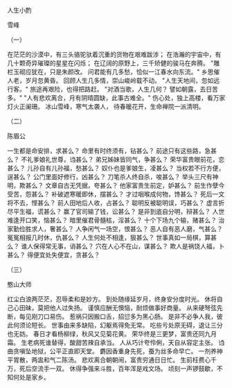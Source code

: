 人生小酌

雪峰


（一）

在茫茫的沙漠中，有三头骆驼驮着沉重的货物在艰难跋涉；
在浩瀚的宇宙中，有几十颗奇异璀璨的星星在闪烁；
在辽阔的原野上，三千矫健的骏马在奔腾。
"雕栏玉砌应犹在，只是朱颜改。
问君能有几多愁，恰似一江春水向东流。"
乡思催人老，岁月忽黄昏。
回顾人生几多情，崇山峻岭载不动。
"人生天地间，忽如远行客。"
旅途再艰险，也得把路赶。
"对酒当歌，人生几何？
譬如朝露，去日苦多。"
"人有悲欢离合，月有阴晴圆缺，此事古难全。"
伤心处，独上高楼，看万家灯火正阑珊。
冰山雪峰，寒气太袭人，
待春暖花开，生命禅院一派清明。



（二）

陈眉公

一生都是命安排，求甚么？
命里有时终须有，钻甚么？
前途只有这些路，急甚么？
不礼爹娘礼世尊，诌甚么？
弟兄姊妹皆同气，争甚么？
荣华富贵眼前花，恋甚么？
儿孙自有儿孙福，愁甚么？
奴仆也是爹娘生，凌甚么？
当权若不行方便，逞甚么？
公门里面好修行，凶甚么？
刀笔杀人终自杀，唆甚么？
举头三尺有神明，欺甚么？
文章自古无凭据，夸甚么？
他家富贵生前定，妒甚么？
前生作孽今受苦，怨甚么？
补破遮寒暖即休，摆甚么？
才过咽喉成何物，馋甚么？
死后一文将不去，悭甚么？
前人田地后人收，占甚么？
聪明反被聪明误，巧甚么？
虚言折尽平生福，谎甚么？
赢了官司输了钱，讼甚么？
是非到底自分明，辩甚么？
人世难逢开口笑，恼甚么？
暗里催君骨髓枯，淫甚么？
十个下场九个输，赌甚么？
治家勤俭胜求人，奢甚么？
人争闲气一场空，恨甚么？
恶人自有恶人磨，气甚么？
冤冤相报几时休，仇甚么？
人生何处不相逢，狠甚么？
世事真如一局棋，算甚么？
谁人保得常无事，诮甚么？
穴在人心不在山，谋甚么？
欺人是祸饶人福，卜甚么？
得便宜处失便宜，贪甚么？


（三）

憨山大师

红尘白浪两茫茫，忍辱柔和是妙方。
到处随缘延岁月，终身安分度时光。
休将自己心田昧，莫把他人过失扬。
谨慎应酬无懊恼，耐烦做事好商量。
从来硬弩弦先断，每见刚刀口易伤。
惹祸只因搬口舌，招愆多为黑心肠。
是非不必争人我，彼此何须论短长。
世事由来多缺陷，幻躯焉得免无常。
吃些亏处原无碍，退让三分也无妨。
春日才看杨柳绿，秋风又见菊花黄。
荣华终是三更梦，富贵还同九月霜。
生老病死谁替得，酸甜苦辣自承当。
人从巧计夸伶俐，天自从容定主张。
诌曲贪嗔坠地狱，公平正直即天堂。
麝因香重身先死，蚕为丝多命早亡。
一剂养神平胃散，两盅和气二陈汤。
悲欢离合朝朝闹，富贵穷通日日忙。
生前枉费心千万，死后空流手一双。
休得争强来斗胜，百年浑是戏文场。
顷刻一声锣鼓歇，不知何处是家乡。



